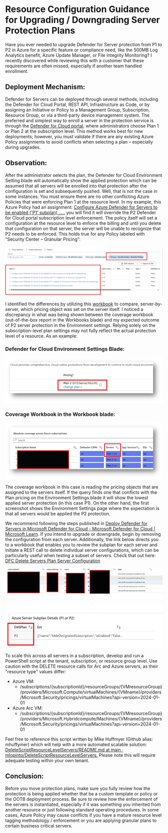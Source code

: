 # Resource Configuration Guidance for Upgrading / Downgrading Server Protection Plans
Have you ever needed to upgrade Defender for Server protection from P1 to P2 in Azure for a specific feature or compliance need, like the 500MB Log Analytics benefit, Azure Update Manager, or File Integrity Monitoring? I recently discovered while reviewing this with a customer that these requirements are often missed, especially if another team handled enrollment.

## Deployment Mechanism:
Defender for Servers can be deployed through several methods, including the Defender for Cloud Portal, REST API, Infrastructure as Code, or by assigning an Initiative or Policy to a Management Group, Subscription, Resource Group, or via a third-party device management system. The preferred and simplest way to enroll a server in the protection service is through the [Defender for Cloud portal](https://learn.microsoft.com/en-us/azure/defender-for-cloud/tutorial-enable-servers-plan#enable-on-azure-aws-or-gcp), where administrators choose Plan 1 or Plan 2 at the subscription level. This method works best for new deployments; however, you must validate if there are any existing Azure Policy assignments to avoid conflicts when selecting a plan – especially during upgrades.

## Observation:
After the administrator selects the plan, the Defender for Cloud Environment Setting blade will automatically show the applied protection which can be assumed that all servers will be enrolled into that protection after the configuration is set and subsequently pushed. Well, that is not the case in some instances. You must ensure there are no other conflicting Azure Policies that were enforcing Plan 1 at the resource level. In my example, this Azure Policy had an assignment: [Configure Azure Defender for Servers to be enabled ('P1' subplan) .....](https://www.azadvertizer.net/azpolicyadvertizer/9e4879d9-c2a0-4e40-8017-1a5a5327c843.html) you will find it will override the P2 Defender for Cloud portal subscription level enforcement. The policy itself will set a configuration at the resource level to enforce the billing and until you delete that configuration on that server, the server will be unable to recognize that P2 needs to be enforced. This holds true for any Policy labeled with “Security Center – Granular Pricing”: 

![Picture1](./images/Picture1.png)  

I identified the differences by utilizing this [workbook](https://techcommunity.microsoft.com/blog/microsoftdefendercloudblog/how-to-keep-track-of-defender-for-cloud-coverage/3932602) to compare, server-by-server, which pricing object was set on the server itself. I noticed a discrepancy in what was being shown between the coverage workbook (out-of-the-box report in the Workbooks blade) and my expected outcome of P2 server protection in the Environment settings. Relying solely on the subscription-level plan settings may not fully reflect the actual protection level of a resource.  As an example:

### Defender for Cloud Environment Settings Blade:

![Picture2](./images/Picture2.png)  

### Coverage Workbook in the Workbook blade:

![Picture3](./images/Picture3.png)  

The coverage workbook in this case is reading the pricing objects that are assigned to the servers itself. If the query finds one that conflicts with the Plan pricing on the Environment Settings blade it will show the lowest applied server protection (in this case P1). On the other hand, the first screenshot shows the Environment Settings page where the expectation is that all servers would be applied the P2 protection. 

We recommend following the steps published in [Deploy Defender for Servers in Microsoft Defender for Cloud - Microsoft Defender for Cloud | Microsoft Learn](https://learn.microsoft.com/en-us/azure/defender-for-cloud/tutorial-enable-servers-plan?source=recommendations#remove-the-resource-level-configuration-using-the-rest-api). If you intend to upgrade or downgrade, begin by removing the configuration from each server. Additionally, the link below directs you to a workbook that enables you to review the subplan for each server and initiate a REST call to delete individual server configurations, which can be particularly useful when testing a subset of servers. Check that out here: [DFC Delete Servers Plan Server Configuration](https://github.com/SaggiehaimBlog/MicrosoftSecurity/blob/69a5a9c6d7b68f89f1dda56e9bc8d67072aefcb5/workbooks/DFC%20Servers%20Plan%202%20Server%20Configuration/Delete%20Server%20Configuration.json)

![Picture4](./images/Picture4.png)  

![Picture5](./images/Picture5.png)  

To scale this across all servers in a subscription, develop and run a PowerShell script at the tenant, subscription, or resource group level. Use caution with the DELETE resource calls for Arc and Azure servers, as their "resource type" values differ:
  - Azure VM:
      - /subscriptions/{subscriptionId}/resourceGroups/{VMresourceGroup}/providers/Microsoft.Compute/virtualMachines/{VMname}/providers/Microsoft.Security/pricings/virtualMachines?api-version=2024-01-01
  - Azure Arc VM:
      - /subscriptions/{subscriptionId}/resourceGroups/{VMresourceGroup}/providers/Microsoft.Hybridcompute/Machines/{VMname}/providers/Microsoft.Security/pricings/virtualMachines?api-version=2024-01-01

Feel free to reference this script written by Mike Huffmyer (Github alias: mhuffymer) which will help with a more automated scalable solution: [DeleteScriptResourceLevelServers/README.md at main · mlopinto/DeleteScriptResourceLevelServers.](https://github.com/mlopinto/DeleteScriptResourceLevelServers/blob/main/README.md) Please note this will require adequate testing within your own tenant. 

## Conclusion:

Before you move protection plans, make sure you fully review how the protection is being applied whether that be a custom template or policy or the OOTB deployment process. Be sure to review how the enforcement of the servers is instantiated, especially if it was something you inherited from another resource or just following standard operating procedures. In some cases, Azure Policy may cause conflicts if you have a mature resource level tagging methodology / enforcement or you are applying granular plans to certain business critical servers.
